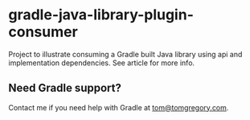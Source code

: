 # gradle-java-library-plugin-consumer
Project to illustrate consuming a Gradle built Java library using api and implementation dependencies. See article for more info.

## Need Gradle support?
Contact me if you need help with Gradle at [tom@tomgregory.com](mailto:tom@tomgregory.com).
